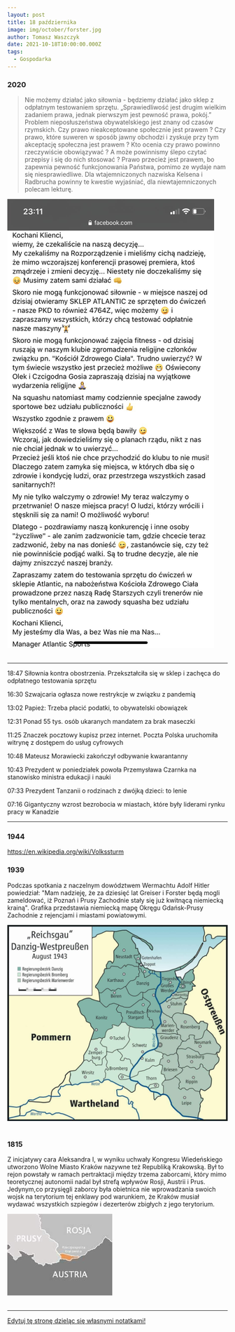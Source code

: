 ```yaml
---
layout: post
title: 18 października
image: img/october/forster.jpg
author: Tomasz Waszczyk
date: 2021-10-18T10:00:00.000Z
tags:
  - Gospodarka
---
```


### 2020

> Nie możemy działać jako siłownia - będziemy działać jako sklep z odpłatnym testowaniem sprzętu. „Sprawiedliwość jest drugim wielkim zadaniem prawa, jednak pierwszym jest pewność prawa, pokój.”
> Problem nieposłuszeństwa obywatelskiego jest znany od czasów rzymskich. Czy prawo nieakceptowane społecznie jest prawem ? Czy prawo, które suweren w sposób jawny obchodzi i zyskuje przy tym akceptację społeczna jest prawem ? Kto ocenia czy prawo powinno rzeczywiście obowiązywać ? A może powinnismy ślepo czytać przepisy i się do nich stosować ? Prawo przecież jest prawem, bo zapewnia pewność funkcjonowania Państwa, pomimo ze wydaje nam się niesprawiedliwe. Dla wtajemniczonych nazwiska Kelsena i Radbrucha powinny te kwestie wyjaśniać, dla niewtajemniczonych polecam lekturę.

<img src="./img/october/silownie.jpeg"><br><br>

---

18:47 Siłownia kontra obostrzenia. Przekształciła się w sklep i zachęca do odpłatnego testowania sprzętu

16:30 Szwajcaria ogłasza nowe restrykcje w związku z pandemią

13:02 Papież: Trzeba płacić podatki, to obywatelski obowiązek

12:31 Ponad 55 tys. osób ukaranych mandatem za brak maseczki

11:25 Znaczek pocztowy kupisz przez internet. Poczta Polska uruchomiła witrynę z dostępem do usług cyfrowych

10:48 Mateusz Morawiecki zakończył odbywanie kwarantanny

10:43 Prezydent w poniedziałek powoła Przemysława Czarnka na stanowisko ministra edukacji i nauki

07:33 Prezydent Tanzanii o rodzinach z dwójką dzieci: to lenie

07:16 Gigantyczny wzrost bezrobocia w miastach, które były liderami rynku pracy w Kanadzie

<!-- Sobota - 17 października
22:21 Ponad 26 mln Amerykanów już zagłosowało w wyborach
22:18 Bez aresztu dla Ryszarda Krauzego i czterech innych podejrzanych 
21:19 Armenia i Azerbejdżan uzgodniły "humanitarny rozejm" od niedzieli
20:26 Rekordowe zwycięstwo Partii Pracy Jacindy Ardern w wyborach w Nowej Zelandii
19:04 Wyspy Kanaryjskie przywracają ruch wycieczkowców
17:58 Szef MZ: podmioty lecznicze walczące z Covid-19 mają gwarancję wpływu 1/12 ryczałtu co miesiąc
16:25 Słowacja przetestuje wszystkich mieszkańców na obecność koronawirusa
15:48 PSL pokazuje pomysły na walkę z epidemią. Projekt "Premia dla bohatera" zamiast premii w ministerstwach
15:15 Premier: Nie idziemy drogą państw, które kolejny raz wprowadzają lockdown
13:48 Grzesiowski: Trzeba zorganizować szpitale w szkołach, salach gimnastycznych, na halach targowych
13:07 "Wspólna Polska". Rafał Trzaskowski powołał nowy ruch
12:14 Godziny dla seniorów nie obowiązują w weekendy
12:04 Rzecznik MZ: Mamy 14,7 tys. łóżek dla pacjentów z koronawirusem i ponad 1,1 tys. respiratorów
09:50 Po wyroku TSUE nadal brak rozwiązań ws. transferu danych osobowych poza UE
09:06 Moody's obniżył rating Wielkiej Brytanii do Aa3
08:34 Szkoły w Europie walczą z koronawirusem. Które kraje zamknęły placówki?
08:00 Allegro napędza warszawską giełdę
07:44 Założyciel portalu "eBilet" chce unieważnienia akwizycji spółki przez Allegro
06:51 Ponad 200 zł za śmieci dla czteroosobowej rodziny w Warszawie
06:42 Wojewoda mazowiecki: Nie ma wojny rządu z lekarzami -->

---

### 1944

https://en.wikipedia.org/wiki/Volkssturm

### 1939

Podczas spotkania z naczelnym dowództwem Wermachtu Adolf Hitler powiedział:
"Mam nadzieję, że za dziesięć lat Greiser i Forster będą mogli zameldować, iż Poznań i Prusy Zachodnie stały się już kwitnącą niemiecką krainą".
Grafika przedstawia niemiecką mapę Okręgu Gdańsk-Prusy Zachodnie z rejencjami i miastami powiatowymi.

<img src="./img/october/forster.jpg"/><br><br>

### 1815

Z inicjatywy cara Aleksandra I, w wyniku uchwały Kongresu Wiedeńskiego utworzono Wolne Miasto Kraków nazywne też Republiką Krakowską.
Był to rejon powstały w ramach pertraktacji między trzema zaborcami, który mimo teoretycznej autonomii nadal był strefą wpływów Rosji, Austrii i Prus. Jedynym,co przysięgli zaborcy była obietnica nie wprowadzania swoich wojsk na terytorium tej enklawy pod warunkiem, że Kraków musiał wydawać wszystkich szpiegów i dezerterów zbigłych z jego terytorium.

<img src="./img/october/krakow.jpg"/><br><br>

---

<a href="https://github.com/TomaszWaszczyk/historia.waszczyk.com/edit/master/src/content/october-18.md" target="_blank">Edytuj tę stronę dzieląc się własnymi notatkami!</a>
